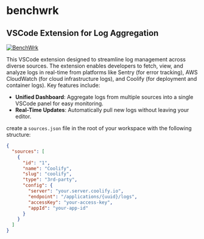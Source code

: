# benchwrk

## VSCode Extension for Log Aggregation

[![BenchWrk](https://i.postimg.cc/NMfYwnxN/doc-2025-08-22-17-07-42.png)](https://benchwrk.com)

This VSCode extension designed to streamline log management across diverse sources. The extension enables developers to fetch, view, and analyze logs in real-time from platforms like Sentry (for error tracking), AWS CloudWatch (for cloud infrastructure logs), and Coolify (for deployment and container logs). Key features include:

- **Unified Dashboard**: Aggregate logs from multiple sources into a single VSCode panel for easy monitoring.
- **Real-Time Updates**: Automatically pull new logs without leaving your editor.

create a `sources.json` file in the root of your workspace with the following structure:

```json
{
  "sources": [
    {
      "id": "1",
      "name": "Coolify",
      "slug": "coolify",
      "type": "3rd-party",
      "config": {
        "server": "your.server.coolify.io",
        "endpoint": "/applications/{uuid}/logs",
        "accessKey": "your-access-key",
        "appId": "your-app-id"
      }
    }
  ]
}
```
